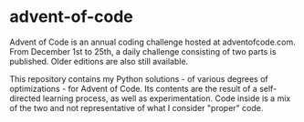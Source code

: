 # advent-of-code
Advent of Code is an annual coding challenge hosted at adventofcode.com. From December 1st to 25th, a daily challenge consisting of two parts is published. Older editions are also still available. 

This repository contains my Python solutions - of various degrees of optimizations - for Advent of Code. Its contents are the result of a self-directed learning process, as well as experimentation. Code inside is a mix of the two and not representative of what I consider "proper" code. 
